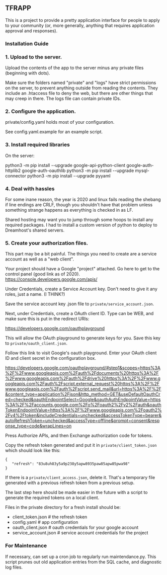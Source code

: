 ## TFRAPP

This is a project to provide a pretty application interface for people to apply to your community (or, more generally, anything that requires application approval and responses).

### Installation Guide

### 1. Upload to the server.
Upload the contents of the app to the server minus any private files (beginning with dots).

Make sure the folders named "private" and "logs" have strict permissions on the server, to prevent anything outside from reading the contents. They include an .htaccess file to deny the web, but there are other things that may creep in there. The logs file can contain private IDs. 

### 2. Configure the application.
private/config.yaml holds most of your configuration.

See config.yaml.example for an example script.

### 3. Install required libraries
On the server:

python3 -m pip install --upgrade google-api-python-client google-auth-httplib2 google-auth-oauthlib
python3 -m pip install --upgrade mysql-connector
python3 -m pip install --upgrade pyyaml

### 4. Deal with hassles
For some inane reason, the year is 2020 and linux fails reading the shebang if line endings are CRLF, though you shouldn't have that problem unless something strange happens as everything is checked in as LF.

Shared hosting may want you to jump through some hoops to install any required packages. I had to install a custom version of python to deploy to Dreamhost's shared servers.

### 5. Create your authorization files.
This part may be a bit painful. The things you need to create are a service account as well as a "web client".

Your project should have a Google "project" attached. Go here to get to the control panel (good link as of 2020).
https://console.developers.google.com/apis/

Under Credentials, create a Service Account key. Don't need to give it any roles, just a name. (I THINK?)

Save the service account key .json file to `private/service_account.json`.

Next, under Credentials, create a OAuth client ID. Type can be WEB, and make sure this is put in the redirect URIs:

https://developers.google.com/oauthplayground

This will allow the OAuth playground to generate keys for you. Save this key to `private/oauth_client.json`.

Follow this link to visit Google's oauth playground. Enter your OAuth client ID and client secret in the configuration box.

https://developers.google.com/oauthplayground/#step1&scopes=https%3A%2F%2Fwww.googleapis.com%2Fauth%2Fdocuments%20https%3A%2F%2Fwww.googleapis.com%2Fauth%2Fdrive%20https%3A%2F%2Fwww.googleapis.com%2Fauth%2Fscript.external_request%20https%3A%2F%2Fwww.googleapis.com%2Fauth%2Fscript.send_mail&url=https%3A%2F%2F&content_type=application%2Fjson&http_method=GET&useDefaultOauthCred=checked&oauthEndpointSelect=Google&oauthAuthEndpointValue=https%3A%2F%2Faccounts.google.com%2Fo%2Foauth2%2Fv2%2Fauth&oauthTokenEndpointValue=https%3A%2F%2Fwww.googleapis.com%2Foauth2%2Fv4%2Ftoken&includeCredentials=unchecked&accessTokenType=bearer&autoRefreshToken=unchecked&accessType=offline&prompt=consent&response_type=code&wrapLines=on

Press Authorize APIs, and then Exchange authorization code for tokens.

Copy the refresh token generated and put it in `private/client_token.json` which should look like this:

    {
       "refresh": "83u8uh83y5a9p238y5apw8935paw85apw85pwa98"
    }

If there is a `private/client_access.json`, delete it. That's a temporary file generated with a previous refresh token from a previous setup.

The last step here should be made easier in the future with a script to generate the required tokens on a local client.

Files in the private directory for a fresh install should be:
- client_token.json    # the refresh token
- config.yaml          # app configuration
- oauth_client.json    # oauth credentials for your google account
- service_account.json # service account credentials for the project

### For Maintenance
If necessary, can set up a cron job to regularly run maintendance.py. This script prunes out old application entries from the SQL cache, and diagnostic log files.

